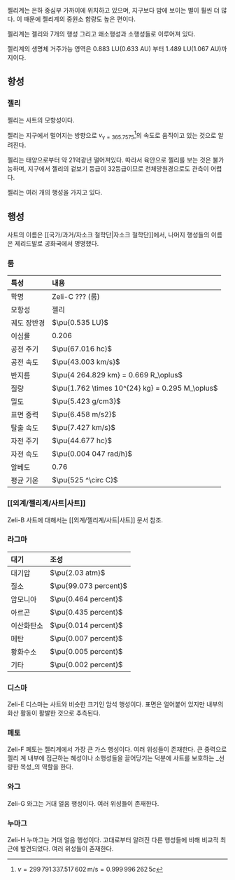 젤리계는 은하 중심부 가까이에 위치하고 있으며, 지구보다 밤에 보이는 별이 훨씬 더 많다. 이 때문에 젤리계의 중원소 함량도 높은 편이다.

젤리계는 젤리와 7개의 행성 그리고 왜소행성과 소행성들로 이루어져 있다.

젤리계의 생명체 거주가능 영역은 0.883 LU(0.633 AU) 부터 1.489 LU(1.067 AU)까지이다.

## 항성

### 젤리
젤리는 사트의 모항성이다.

젤리는 지구에서 멀어지는 방향으로 $v_{\gamma=365.7575}$[^1]의 속도로 움직이고 있는 것으로 알려진다.

젤리는 태양으로부터 약 21억광년 떨어져있다. 따라서 육안으로 젤리를 보는 것은 불가능하며, 지구에서 젤리의 겉보기 등급이 32등급이므로 천체망원경으로도 관측이 어렵다.

젤리는 여러 개의 행성을 가지고 있다.

## 행성
사트의 이름은 [[국가/과거/자소크 철학단|자소크 철학단]]에서, 나머지 행성들의 이름은 제리드발로 공화국에서 명명했다.

### 룸
| 특성     | 내용                                              |
| :----- | :---------------------------------------------- |
| 학명     | Zeli-C ??? (룸)                                  |
| 모항성    | 젤리                                              |
| 궤도 장반경 | $\pu{0.535 LU}$                                 |
| 이심률    | $0.206$                                         |
| 공전 주기  | $\pu{67.016 hc}$                                |
| 공전 속도  | $\pu{43.003 km/s}$                              |
| 반지름    | $\pu{4 264.829 km} = 0.669 R_\oplus$            |
| 질량     | $\pu{1.762 \times 10^{24} kg} = 0.295 M_\oplus$ |
| 밀도     | $\pu{5.423 g/cm3}$                              |
| 표면 중력  | $\pu{6.458 m/s2}$                               |
| 탈출 속도  | $\pu{7.427 km/s}$                               |
| 자전 주기  | $\pu{44.677 hc}$                                |
| 자전 속도  | $\pu{0.004 047 rad/h}$                          |
| 알베도    | $0.76$                                          |
| 평균 기온  | $\pu{525 ^\circ C}$                             |

### [[외계/젤리계/사트|사트]]
Zeli-B 사트에 대해서는 [[외계/젤리계/사트|사트]] 문서 참조.

### 라그마
| 대기    | 조성                    |
| :---- | :-------------------- |
| 대기압   | $\pu{2.03 atm}$       |
| 질소    | $\pu{99.073 percent}$ |
| 암모니아  | $\pu{0.464 percent}$  |
| 아르곤   | $\pu{0.435 percent}$  |
| 이산화탄소 | $\pu{0.014 percent}$  |
| 메탄    | $\pu{0.007 percent}$  |
| 황화수소  | $\pu{0.005 percent}$  |
| 기타    | $\pu{0.002 percent}$  |

### 디스마
Zeli-E 디스마는 사트와 비슷한 크기인 암석 행성이다. 표면은 얼어붙어 있지만 내부의 화산 활동이 활발한 것으로 추측된다.

### 페토
Zeli-F 페토는 젤리계에서 가장 큰 가스 행성이다. 여러 위성들이 존재한다. 큰 중력으로 젤리 계 내부에 접근하는 혜성이나 소행성들을 끌어당기는 덕분에 사트를 보호하는 _선량한 목성_의 역할을 한다.

### 와그
Zeli-G 와그는 거대 얼음 행성이다. 여러 위성들이 존재한다.

### 누마그
Zeli-H 누마그는 거대 얼음 행성이다. 고대로부터 알려진 다른 행성들에 비해 비교적 최근에 발견되었다. 여러 위성들이 존재한다.

[^1]: $v = 299\,791\,337.517\,602\,\mathrm{m/s} = 0.999\,996\,262\,5c$
